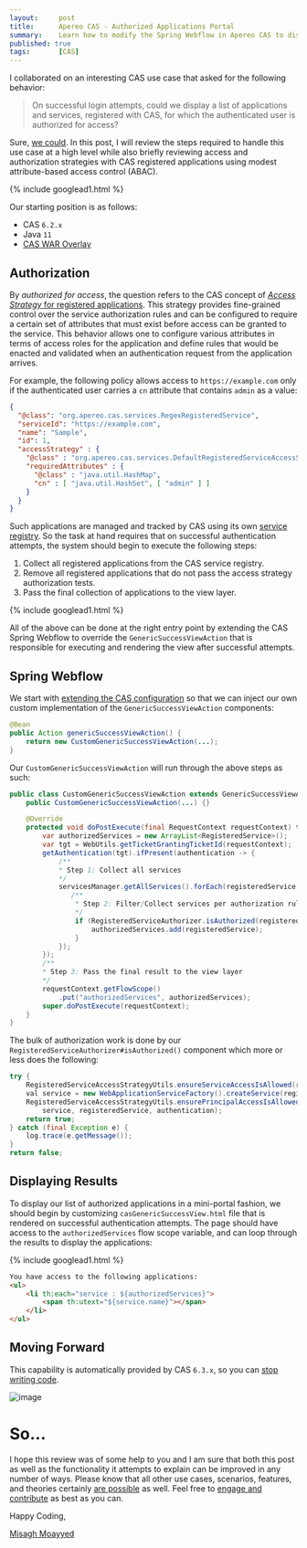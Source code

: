 ```yaml
---
layout:     post
title:      Apereo CAS - Authorized Applications Portal
summary:    Learn how to modify the Spring Webflow in Apereo CAS to display a list of user authorized applications on successful login attempts and present a mini user portal for application access.
published: true
tags:       [CAS]
---
```


I collaborated on an interesting CAS use case that asked for the following behavior:

> On successful login attempts, could we display a list of applications and services, registered with CAS, for which the authenticated user is authorized for access? 

Sure, [we could](https://apereo.github.io/2017/02/18/onthe-theoryof-possibility/). In this post, I will review the steps required to handle this use case at a high level while also briefly reviewing access and authorization strategies with CAS registered applications using modest attribute-based access control (ABAC).

{% include googlead1.html  %}

Our starting position is as follows:

- CAS `6.2.x`
- Java `11`
- [CAS WAR Overlay](https://github.com/apereo/cas-overlay-template)

## Authorization

By *authorized for access*, the question refers to the CAS concept of [*Access Strategy* for registered applications](https://apereo.github.io/cas/6.2.x/services/Configuring-Service-Access-Strategy.html). This strategy provides fine-grained control over the service authorization rules and can be configured to require a certain set of attributes that must exist before access can be granted to the service. This behavior allows one to configure various attributes in terms of access roles for the application and define rules that would be enacted and validated when an authentication request from the application arrives.

For example, the following policy allows access to `https://example.com` only if the authenticated user carries a `cn` attribute that contains `admin` as a value:

```json
{
  "@class": "org.apereo.cas.services.RegexRegisteredService",
  "serviceId": "https://example.com",
  "name": "Sample",
  "id": 1,
  "accessStrategy" : {
    "@class" : "org.apereo.cas.services.DefaultRegisteredServiceAccessStrategy",
    "requiredAttributes" : {
      "@class" : "java.util.HashMap",
      "cn" : [ "java.util.HashSet", [ "admin" ] ]
    }
  }
}
```

Such applications are managed and tracked by CAS using its own [service registry](https://apereo.github.io/cas/6.2.x/services/Service-Management.html). So the task at hand requires that on successful authentication attempts, the system should begin to execute the following steps:

1. Collect all registered applications from the CAS service registry.
2. Remove all registered applications that do not pass the access strategy authorization tests.
3. Pass the final collection of applications to the view layer.

{% include googlead1.html  %}

All of the above can be done at the right entry point by extending the CAS Spring Webflow to override the `GenericSuccessViewAction` that is responsible for executing and rendering the view after successful attempts.

## Spring Webflow

We start with [extending the CAS configuration](https://apereo.github.io/cas/6.2.x/configuration/Configuration-Management-Extensions.html) so that we can inject our own custom implementation of the `GenericSuccessViewAction` components:

```java
@Bean
public Action genericSuccessViewAction() {
    return new CustomGenericSuccessViewAction(...);
}
```

Our `CustomGenericSuccessViewAction` will run through the above steps as such:

```java
public class CustomGenericSuccessViewAction extends GenericSuccessViewAction {
    public CustomGenericSuccessViewAction(...) {}

    @Override
    protected void doPostExecute(final RequestContext requestContext) throws Exception {
        var authorizedServices = new ArrayList<RegisteredService>();
        var tgt = WebUtils.getTicketGrantingTicketId(requestContext);
        getAuthentication(tgt).ifPresent(authentication -> {
            /**
            * Step 1: Collect all services
            */
            servicesManager.getAllServices().forEach(registeredService -> {
               /**
                * Step 2: Filter/Collect services per authorization rules
                */
                if (RegisteredServiceAuthorizer.isAuthorized(registeredService, authentication)) {
                    authorizedServices.add(registeredService);
                }
            });
        });
        /**
        * Step 3: Pass the final result to the view layer
        */
        requestContext.getFlowScope()
            .put("authorizedServices", authorizedServices);
        super.doPostExecute(requestContext);
    }
}
```

The bulk of authorization work is done by our `RegisteredServiceAuthorizer#isAuthorized()` component which more or less does the following:

```java
try {
    RegisteredServiceAccessStrategyUtils.ensureServiceAccessIsAllowed(registeredService);
    val service = new WebApplicationServiceFactory().createService(registeredService.getServiceId());
    RegisteredServiceAccessStrategyUtils.ensurePrincipalAccessIsAllowedForService(
        service, registeredService, authentication);
    return true;
} catch (final Exception e) {
    log.trace(e.getMessage());
}
return false;
```

## Displaying Results

To display our list of authorized applications in a mini-portal fashion, we should begin by customizing `casGenericSuccessView.html` file that is rendered on successful authentication attempts. The page should have access to the `authorizedServices` flow scope variable, and can loop through the results to display the applications:

{% include googlead1.html  %}

```html
You have access to the following applications:
<ul>
    <li th:each="service : ${authorizedServices}">
        <span th:utext="${service.name}"></span>
    </li>
</ul>
```

## Moving Forward

This capability is automatically provided by CAS `6.3.x`, so you can [stop writing code](/2017/09/10/stop-writing-code/).

![image](https://user-images.githubusercontent.com/1205228/100535693-6c328000-3230-11eb-9c27-f9c4383c3ee4.png)

# So...

I hope this review was of some help to you and I am sure that both this post as well as the functionality it attempts to explain can be improved in any number of ways. Please know that all other use cases, scenarios, features, and theories certainly [are possible](https://apereo.github.io/2017/02/18/onthe-theoryof-possibility/) as well. Feel free to [engage and contribute](https://apereo.github.io/cas/developer/Contributor-Guidelines.html) as best as you can.

Happy Coding,

[Misagh Moayyed](https://fawnoos.com)